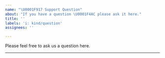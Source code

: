 ```yaml
---
name: "\U0001F917 Support Question"
about: "If you have a question \U0001F4AC please ask it here."
title: ''
labels: 'i: kind/question'
assignees: ''

---
```


Please feel free to ask us a question here.

---


